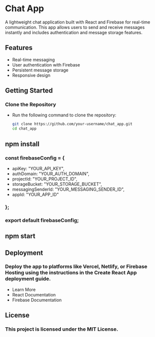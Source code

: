 # Chat App

A lightweight chat application built with React and Firebase for real-time communication. This app allows users to send and receive messages instantly and includes authentication and message storage features.

## Features
- Real-time messaging
- User authentication with Firebase
- Persistent message storage
- Responsive design

## Getting Started

### Clone the Repository
- Run the following command to clone the repository:
  ```bash
  git clone https://github.com/your-username/chat_app.git
  cd chat_app

## npm install

### const firebaseConfig = {
  - apiKey: "YOUR_API_KEY",
  - authDomain: "YOUR_AUTH_DOMAIN",
  - projectId: "YOUR_PROJECT_ID",
  - storageBucket: "YOUR_STORAGE_BUCKET",
  - messagingSenderId: "YOUR_MESSAGING_SENDER_ID",
  - appId: "YOUR_APP_ID"
### };

### export default firebaseConfig;

## npm start

## Deployment
### Deploy the app to platforms like Vercel, Netlify, or Firebase Hosting using the instructions in the Create React App deployment guide.
- Learn More
- React Documentation
- Firebase Documentation


## License
### This project is licensed under the MIT License.

